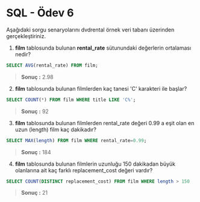 # SQL - Ödev 6

Aşağıdaki sorgu senaryolarını dvdrental örnek veri tabanı üzerinden gerçekleştiriniz.

1. **film** tablosunda bulunan **rental_rate** sütunundaki değerlerin ortalaması nedir?

```sql
SELECT AVG(rental_rate) FROM film;
```
> **Sonuç :** 2.98

2. **film** tablosunda bulunan filmlerden kaç tanesi 'C' karakteri ile başlar?

```sql
SELECT COUNT(*) FROM film WHERE title LIKE 'C%';
```
> **Sonuç :** 92

3. **film** tablosunda bulunan filmlerden rental_rate değeri 0.99 a eşit olan en uzun (length) film kaç dakikadır?

```sql
SELECT MAX(length) FROM film WHERE rental_rate=0.99;
```
> **Sonuç :** 184

4. **film** tablosunda bulunan filmlerin uzunluğu 150 dakikadan büyük olanlarına ait kaç farklı replacement_cost değeri vardır?

```sql
SELECT COUNT(DISTINCT replacement_cost) FROM film WHERE length > 150
```
> **Sonuç :** 21

